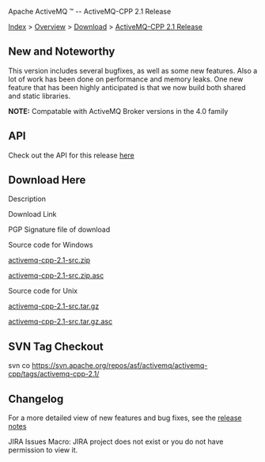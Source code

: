 Apache ActiveMQ ™ -- ActiveMQ-CPP 2.1 Release 

[Index](index.html) > [Overview](overview.md) > [Download](OverviewOverview/Overview/download.md) > [ActiveMQ-CPP 2.1 Release](Index/Overview/Download/activemq-cpp-21-release.md)

New and Noteworthy
------------------

This version includes several bugfixes, as well as some new features. Also a lot of work has been done on performance and memory leaks. One new feature that has been highly anticipated is that we now build both shared and static libraries.

**NOTE:** Compatable with ActiveMQ Broker versions in the 4.0 family

API
---

Check out the API for this release [here](http://activemq.apache.org/cms/api_docs/activemqcpp-2.1)

Download Here
-------------

Description

Download Link

PGP Signature file of download

Source code for Windows

[activemq-cpp-2.1-src.zip](http://www.apache.org/dyn/closer.cgi/activemq/activemq-cpp/source/activemq-cpp-2.1-src.zip)

[activemq-cpp-2.1-src.zip.asc](http://www.apache.org/dist/activemq/activemq-cpp/source/activemq-cpp-2.1-src.zip.asc)

Source code for Unix

[activemq-cpp-2.1-src.tar.gz](http://www.apache.org/dyn/closer.cgi/activemq/activemq-cpp/source/activemq-cpp-2.1-src.tar.gz)

[activemq-cpp-2.1-src.tar.gz.asc](http://www.apache.org/dist/activemq/activemq-cpp/source/activemq-cpp-2.1-src.tar.gz.asc)

SVN Tag Checkout
----------------

svn co https://svn.apache.org/repos/asf/activemq/activemq-cpp/tags/activemq-cpp-2.1/

Changelog
---------

For a more detailed view of new features and bug fixes, see the [release notes](http://issues.apache.org/activemq/secure/ReleaseNote.jspa?projectId=11000&styleName=Html&version=11812)  

JIRA Issues Macro: JIRA project does not exist or you do not have permission to view it.

 

